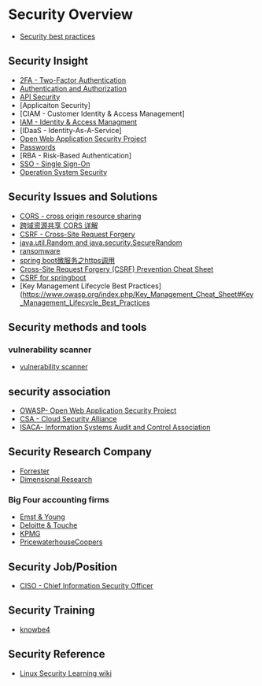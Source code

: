 # Security Overview

* [Security best practices](best-practice/best-practice.md)

## Security Insight

* [2FA - Two-Factor Authentication](two-factoro-authentication.md)
* [Authentication and Authorization](authentication-authorization/authentication-authorization.md)
* [API Security](api-security/api-security.md)
* [Applicaiton Security]
* [CIAM - Customer Identity & Access Management]
* [IAM - Identity & Access Managment](identity-access-management.md)
* [IDaaS - Identity-As-A-Service]
* [Open Web Application Security Project](https://www.owasp.org/index.php/About_The_Open_Web_Application_Security_Project)
* [Passwords](password.md)
* [RBA - Risk-Based Authentication]
* [SSO - Single Sign-On](single-sign-on/single-sign-on.md)
* [Operation System Security](operation-system/operation-system.md)

## Security Issues and Solutions

* [CORS - cross origin resource sharing](https://en.wikipedia.org/wiki/Cross-origin_resource_sharing)
* [跨域资源共享 CORS 详解](http://www.ruanyifeng.com/blog/2016/04/cors.html)
* [CSRF - Cross-Site Request Forgery](https://www.owasp.org/index.php/Cross-Site_Request_Forgery_(CSRF) )
* [java.util.Random and java.security.SecureRandom](https://stackoverflow.com/questions/11051205/difference-between-java-util-random-and-java-security-securerandom)
* [ransomware](ransomware.md)
* [spring boot微服务之https调用](https://www.jianshu.com/p/32c73f12db9e)
* [Cross-Site Request Forgery (CSRF) Prevention Cheat Sheet](https://www.owasp.org/index.php/Cross-Site_Request_Forgery_(CSRF)_Prevention_Cheat_Sheet)
* [CSRF for springboot](../code/java/springboot/springboot.md)
* [Key Management Lifecycle Best Practices](https://www.owasp.org/index.php/Key_Management_Cheat_Sheet#Key_Management_Lifecycle_Best_Practices

## Security methods and tools

### vulnerability scanner

* [vulnerability scanner](../too/vulnerability-scanner/vulnerability-scanner.md)

## security association

* [OWASP- Open Web Application Security Project](https://www.owasp.org )
* [CSA - Cloud Security Alliance](https://cloudsecurityalliance.org )
* [ISACA- Information Systems Audit and Control Association](https://www.isaca.org/Pages/default.aspx )

## Security Research Company

* [Forrester](https://go.forrester.com )
* [Dimensional Research](http://dimensionalresearch.com )

### Big Four accounting firms

* [Emst & Young](https://www.ey.com )
* [Deloitte & Touche](https://www2.deloitte.com/cn/en.html )
* [KPMG](https://home.kpmg.com/xx/en/home.html )
* [PricewaterhouseCoopers](https://www.pwc.com )

## Security Job/Position

* [CISO - Chief Information Security Officer](chief-information-security-officer.md)

## Security Training

* [knowbe4](https://www.knowbe4.com )

## Security Reference

* [Linux Security Learning wiki](https://linux-audit.com)
